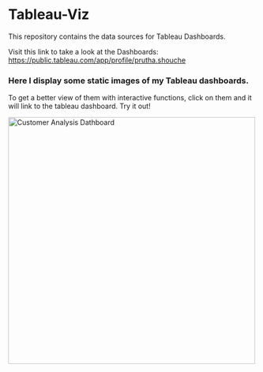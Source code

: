 # Tableau-Viz

This repository contains the data sources for Tableau Dashboards.

Visit this link to take a look at the Dashboards:
https://public.tableau.com/app/profile/prutha.shouche


### Here I display some static images of my Tableau dashboards. 

To get a better view of them with interactive functions, click on them and it will link to the tableau dashboard. Try it out!

<a href="https://public.tableau.com/app/profile/prutha.shouche/viz/CustomerAnalysisDashboard_16570272679210/Dashboard1"><img src="https://user-images.githubusercontent.com/106730796/177351071-6b4fd54d-40a7-42a9-b71a-16f99157613a.png" alt="Customer Analysis Dathboard" 
												title="Tableau" width="500"></a>
